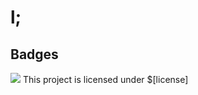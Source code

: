# l;
  ## Badges
  <img src="https://img.shields.io/badge/license-Academic Free License v3.0-blue.svg">
  This project is licensed under $[license]


  
